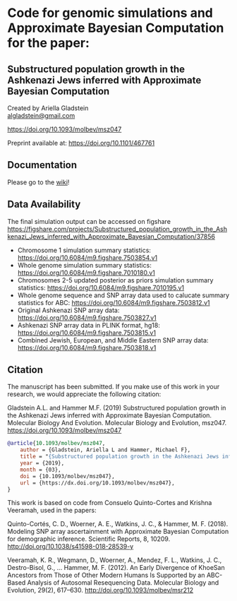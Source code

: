# Code for genomic simulations and Approximate Bayesian Computation for the paper: 
## Substructured population growth in the Ashkenazi Jews inferred with Approximate Bayesian Computation
Created by Ariella Gladstein  
algladstein@gmail.com

https://doi.org/10.1093/molbev/msz047

Preprint available at: https://doi.org/10.1101/467761

## Documentation
Please go to the [wiki](https://github.com/agladstein/AJ_ABC/wiki)!

## Data Availability

The final simulation output can be accessed on figshare 
https://figshare.com/projects/Substructured_population_growth_in_the_Ashkenazi_Jews_inferred_with_Approximate_Bayesian_Computation/37856

 - Chromosome 1 simulation summary statistics: https://doi.org/10.6084/m9.figshare.7503854.v1
 - Whole genome simulation summary statistics: https://doi.org/10.6084/m9.figshare.7010180.v1
 - Chromosomes 2-5 updated posterior as priors simulation summary statistics: https://doi.org/10.6084/m9.figshare.7010195.v1
 - Whole genome sequence and SNP array data used to calucate summary statistics for ABC: https://doi.org/10.6084/m9.figshare.7503812.v1
 - Original Ashkenazi SNP array data: https://doi.org/10.6084/m9.figshare.7503827.v1
 - Ashkenazi SNP array data in PLINK format, hg18: https://doi.org/10.6084/m9.figshare.7503815.v1
 - Combined Jewish, European, and Middle Eastern SNP array data: https://doi.org/10.6084/m9.figshare.7503818.v1

## Citation
The manuscript has been submitted. If you make use of this work in your research, we would appreciate the following citation:

Gladstein A.L. and Hammer M.F. (2019) Substructured population growth in the Ashkenazi Jews inferred with Approximate Bayesian Computation. Molecular Biology And Evolution. Molecular Biology and Evolution, msz047. https://doi.org/10.1093/molbev/msz047

```Bibtex
@article{10.1093/molbev/msz047,
    author = {Gladstein, Ariella L and Hammer, Michael F},
    title = "{Substructured population growth in the Ashkenazi Jews inferred with Approximate Bayesian Computation}",
    year = {2019},
    month = {03},
    doi = {10.1093/molbev/msz047},
    url = {https://dx.doi.org/10.1093/molbev/msz047},
}
```

This work is based on code from Consuelo Quinto-Cortes and Krishna Veeramah, used in the papers:  

Quinto-Cortés, C. D., Woerner, A. E., Watkins, J. C., & Hammer, M. F. (2018). Modeling SNP array ascertainment with Approximate Bayesian Computation for demographic inference. Scientific Reports, 8, 10209. http://doi.org/10.1038/s41598-018-28539-y  

Veeramah, K. R., Wegmann, D., Woerner, A., Mendez, F. L., Watkins, J. C., Destro-Bisol, G., … Hammer, M. F. (2012). An Early Divergence of KhoeSan Ancestors from Those of Other Modern Humans Is Supported by an ABC-Based Analysis of Autosomal Resequencing Data. Molecular Biology and Evolution, 29(2), 617–630. http://doi.org/10.1093/molbev/msr212
